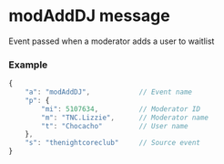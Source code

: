 # modAddDJ message

Event passed when a moderator adds a user to waitlist

### Example

```js
{
	"a": "modAddDJ", 			// Event name
	"p": {						
		"mi": 5107634, 			// Moderator ID
		"m": "TNC.Lizzie", 		// Moderator name
		"t": "Chocacho"			// User name
	}, 
	"s": "thenightcoreclub"		// Source event
}
```
